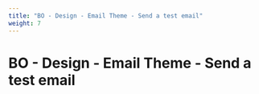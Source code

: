 ```yaml
---
title: "BO - Design - Email Theme - Send a test email"
weight: 7
---
```


# BO - Design - Email Theme - Send a test email

